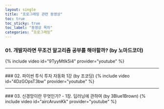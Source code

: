```yaml
---
layout: single
title: "프로그래밍 관련 동영상"
toc: true
toc_sticky: true
toc_label: "동영상 목차"
categories: “프로그래밍”
---
```


### 01. 개발자라면 무조건 알고리즘 공부를 해야할까? (by 노마드코더)
{% include video id="9TyyMtlk5i4" provider="youtube" %}
<hr>
### 02. 파이썬 투식 투자 자동화 1강 (by 조코딩)
{% include video id="4DzGOpsT3bw" provider="youtube" %}
<hr>
### 03. 신경망이란 무엇인가? - 1장. 딥러닝에 관하여 (by 3Blue1Brown)
{% include video id="aircAruvnKk" provider="youtube" %}

